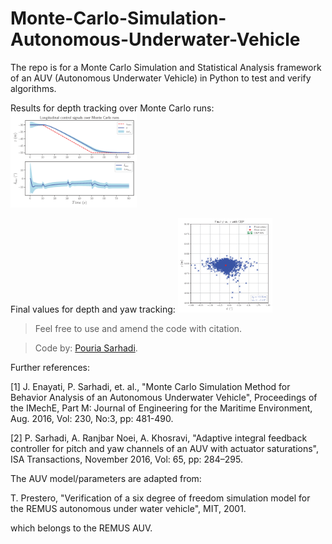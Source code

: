 # Monte-Carlo-Simulation-Autonomous-Underwater-Vehicle
The repo is for a Monte Carlo Simulation and Statistical Analysis framework of an AUV (Autonomous Underwater Vehicle) in Python to test and verify algorithms. 

Results for depth tracking over Monte Carlo runs:
<img src="images/MCS_z.png" alt="Figure description" width="40%">

Final values for depth and yaw tracking:
<img src="images/MCS_CEP.png" alt="Figure description" width="30%">


> Feel free to use and amend the code with citation.

> Code by: [Pouria Sarhadi](https://go.herts.ac.uk/pouria-sarhadi).

Further references:

[1]  J. Enayati, P. Sarhadi, et. al., "Monte Carlo Simulation Method for Behavior Analysis of an Autonomous Underwater Vehicle", Proceedings of the IMechE, Part M: Journal of Engineering for the Maritime Environment, Aug. 2016, Vol: 230, No:3, pp: 481-490. 

[2] P. Sarhadi, A. Ranjbar Noei, A. Khosravi, "Adaptive integral feedback controller for pitch and yaw channels of an AUV with actuator saturations", ISA Transactions, November 2016, Vol: 65, pp: 284–295.  

The AUV model/parameters are adapted from:

T. Prestero, "Verification of a six degree of freedom simulation model for the REMUS autonomous under water vehicle", MIT, 2001.

which belongs to the REMUS AUV.
